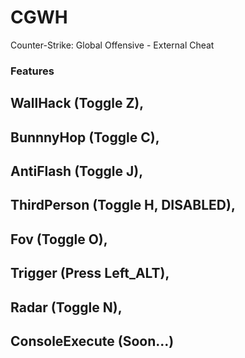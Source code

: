 # CGWH
Counter-Strike: Global Offensive - External Cheat

### Features
## WallHack (Toggle Z),
## BunnnyHop (Toggle C),
## AntiFlash (Toggle J),
## ThirdPerson (Toggle H, DISABLED),
## Fov (Toggle O),
## Trigger (Press Left_ALT),
## Radar (Toggle N),
## ConsoleExecute (Soon...)

